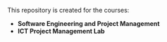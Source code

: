 This repository is created for the courses:

- **Software Engineering and Project Management**  
- **ICT Project Management Lab**
